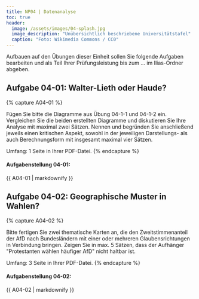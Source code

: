 ```yaml
---
title: NP04 | Datenanalyse
toc: true
header:
  image: /assets/images/04-splash.jpg
  image_description: "Unübersichtlich beschriebene Universitätstafel"
  caption: "Foto: Wikimedia Commons / CC0"
---
```


Aufbauen auf den Übungen dieser Einheit sollen Sie folgende Aufgaben bearbeiten und als Teil Ihrer Prüfungsleistung bis zum ... im Ilias-Ordner abgeben. 


## Aufgabe 04-01: Walter-Lieth oder Haude?

{% capture A04-01 %}

Fügen Sie bitte die Diagramme aus Übung 04-1-1 und 04-1-2 ein. Vergleichen Sie die beiden erstellten Diagramme und diskutieren Sie Ihre Analyse mit maximal zwei Sätzen. Nennen und begründen Sie anschließend jeweils einen kritischen Aspekt, sowohl in der jeweiligen Darstellungs- als auch Berechnungsform mit insgesamt maximal vier Sätzen.

Umfang: 1 Seite in Ihrer PDF-Datei.
{% endcapture %}

<div class="notice--success">
  <h4 class="no_toc">Aufgabenstellung 04-01:</h4>
  {{ A04-01 | markdownify }}
</div>





## Aufgabe 04-02: Geographische Muster in Wahlen?

{% capture A04-02 %}

Bitte fertigen Sie zwei thematische Karten an, die den Zweitstimmenanteil der AfD nach Bundesländern mit einer oder mehreren Glaubensrichtungen in Verbindung bringen. Zeigen Sie in max. 5 Sätzen, dass der Aufhänger "Protestanten wählen häufiger AfD" nicht haltbar ist.

Umfang: 3 Seite in Ihrer PDF-Datei.
{% endcapture %}

<div class="notice--success">
  <h4 class="no_toc">Aufgabenstellung 04-02:</h4>
  {{ A04-02 | markdownify }}
</div>
